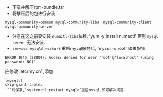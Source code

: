 * 下载并解压rpm-bundle.tar
* 将解压后的包进行安装<br/>

`mysql-community-common
 mysql-community-libs 
 mysql-community-client 
 mysql-community-server  
`
* 注意在这之前要安装 `numactl-libs`依赖, 'yum -y install numactl' 否则 `mysql server` 无法安装.
* `service mysqld restart` 重启mysql服务后, 'mysql -u root' 如果报错 
```
ERROR 1045 (28000): Access denied for user 'root'@'localhost' (using password: NO)' 
```
应修改 /etc/my.cnf ,添加
```
[mysqld]
skip-grant-tables
```后保存,`systemctl restart mysqld`重启mysql,即可解决问题.
